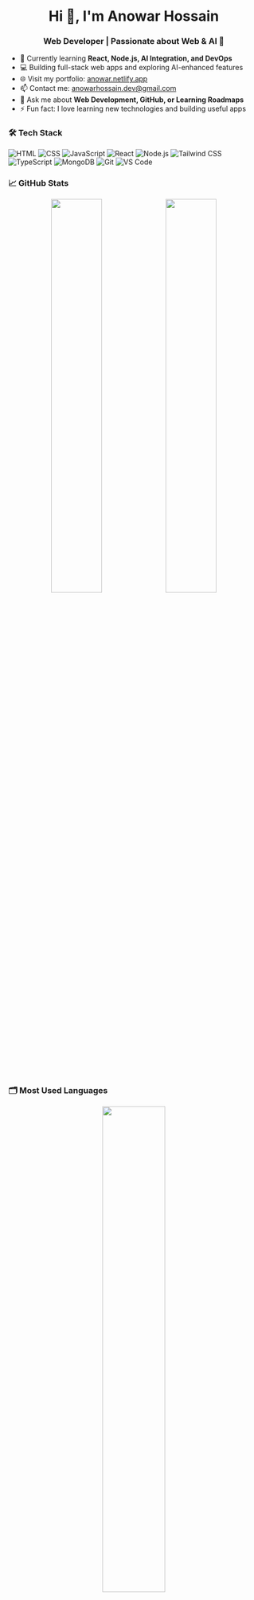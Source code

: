 <h1 align="center">Hi 👋, I'm Anowar Hossain</h1>
<h3 align="center">Web Developer | Passionate about Web & AI 🚀</h3>

- 🌱 Currently learning **React, Node.js, AI Integration, and DevOps**
- 💻 Building full-stack web apps and exploring AI-enhanced features
- 🌐 Visit my portfolio: [anowar.netlify.app](https://anowar.netlify.app)
- 📫 Contact me: anowarhossain.dev@gmail.com 
- 💬 Ask me about **Web Development, GitHub, or Learning Roadmaps**
- ⚡ Fun fact: I love learning new technologies and building useful apps
  
### 🛠️ Tech Stack
![HTML](https://img.shields.io/badge/-HTML5-E34F26?style=flat&logo=html5&logoColor=white)
![CSS](https://img.shields.io/badge/-CSS3-1572B6?style=flat&logo=css3)
![JavaScript](https://img.shields.io/badge/-JavaScript-F7DF1E?style=flat&logo=javascript&logoColor=black)
![React](https://img.shields.io/badge/-React-61DAFB?style=flat&logo=react&logoColor=black)
![Node.js](https://img.shields.io/badge/-Node.js-339933?style=flat&logo=node.js&logoColor=white)
![Tailwind CSS](https://img.shields.io/badge/-TailwindCSS-38B2AC?style=flat&logo=tailwind-css)
![TypeScript](https://img.shields.io/badge/-TypeScript-3178C6?style=flat&logo=typescript)
![MongoDB](https://img.shields.io/badge/-MongoDB-47A248?style=flat&logo=mongodb)
![Git](https://img.shields.io/badge/-Git-F05032?style=flat&logo=git)
![VS Code](https://img.shields.io/badge/-VSCode-007ACC?style=flat&logo=visual-studio-code)

### 📈 GitHub Stats
<p align="center">
  <img src="https://github-readme-stats.vercel.app/api?username=anowarohossain&show_icons=true&theme=tokyonight" width="45%" />
  <img src="https://github-readme-streak-stats.herokuapp.com/?user=anowarohossain&theme=tokyonight" width="45%" />
</p>

### 🗂️ Most Used Languages
<p align="center">
  <img src="https://github-readme-stats.vercel.app/api/top-langs/?username=anowarohossain&layout=compact&theme=tokyonight" width="50%" />
</p>

### 🌐 Connect With Me
[![LinkedIn](https://img.shields.io/badge/LinkedIn-blue?style=flat&logo=linkedin)](https://linkedin.com/in/anowarohossain)
[![Dev.to](https://img.shields.io/badge/dev.to-0A0A0A?style=flat&logo=devdotto&logoColor=white)](https://dev.to/anowarohossain)

⭐ *Thanks for visiting! Don't forget to follow and connect with me! 😊*

